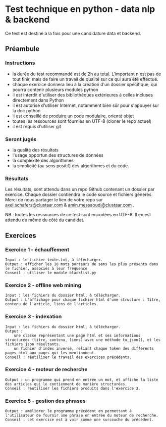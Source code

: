 # Test technique en python - data nlp & backend

Ce test est destiné à la fois pour une candidature data et backend.

## Préambule

### Instructions

- la durée du test recommandé est de 2h au total. L'important n'est pas de tout finir, mais de faire un travail de qualité sur ce qui aura été effectué.
- chaque exercice donnera lieu à la création d'un dossier spécifique, qui pourra contenir plusieurs modules python
- il est interdit d'utiliser des bibliothèques extérieures à celles incluses directement dans Python
- il est autorisé d'utiliser Internet, notamment bien sûr pour s'appuyer sur la doc python
- il est conseillé de produire un code modulaire, orienté objet
- toutes les ressources sont fournies en UTF-8 (cloner le repo actuel)
- il est requis d'utiliser git

### Seront jugés

- la qualité des résultats
- l'usage opportun des structures de données
- la complexité des algorithmes
- la simplicité (au sens positif) des algorithmes et du code.

### Résultats

Les résultats, sont attendu dans un repo Github contenant un dossier par exercice. Chaque dossier contiendra le code source et fichiers générés. Merci de nous partager le lien de votre repo sur axel.schafers@clustaar.com & amin.messaoudi@clustaar.com .

NB : toutes les ressources de ce test sont encodées en UTF-8. Il en est attendu de même du côté du candidat.

## Exercices

### Exercice 1 - échauffement

    Input : le fichier texte.txt, à télécharger.
    Output : afficher les 10 mots porteurs de sens les plus présents dans le fichier, associés à leur fréquence
    Conseil : utiliser le module blacklist.py

### Exercice 2 - offline web mining

    Input : les fichiers du dossier html, à télécharger.
    Output : L'affichage pour chaque fichier html d'une structure : Titre, contenu de l'article, liens de l'articles.

### Exercice 3 - indexation

    Input : les fichiers du dossier html, à télécharger.
    Output :
        une classe représentant une page html et ses informations structurées (titre, contenu, liens) avec une méthode to_json(), et les fichiers json résultants.
        un fichier d'index inversé, reliant chaque token des différents pages html aux pages qui les mentionnent.
    Conseil : réutiliser le travail des exercices précédents.

### Exercice 4 - moteur de recherche

    Output : un programme qui prend en entrée un mot, et affiche la liste des articles qui le contiennent de manière structurées.
    Conseil : réutiliser les fichiers produits dans l'exercice 3.

### Exercice 5 - gestion des phrases

    Output : améliorer le programme précédent en permettant à l'utilisateur de fournir une phrase en entrée du moteur de recherche.
    Conseil : cet exercice est à voir comme une surcouche du précédent.
